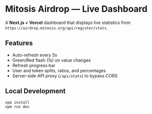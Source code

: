 # Mitosis Airdrop — Live Dashboard

A **Next.js + Vercel** dashboard that displays live statistics from  
`https://airdrop.mitosis.org/api/register/stats`.

## Features
- Auto-refresh every 5s
- Green/Red flash (1s) on value changes
- Refresh progress bar
- User and token splits, ratios, and percentages
- Server-side API proxy (`/api/stats`) to bypass CORS

## Local Development

```bash
npm install
npm run dev
